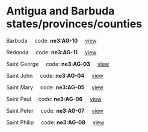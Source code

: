 # Antigua and Barbuda states/provinces/counties
Barbuda&nbsp;&nbsp;&nbsp;&nbsp;&nbsp;code: **ne3:AG-10**&nbsp;&nbsp;&nbsp;&nbsp;&nbsp;[view](../../export/geojson/medium/ne3/ag/10.geojson)&nbsp;&nbsp;&nbsp;&nbsp;&nbsp;


Redonda&nbsp;&nbsp;&nbsp;&nbsp;&nbsp;code: **ne3:AG-11**&nbsp;&nbsp;&nbsp;&nbsp;&nbsp;[view](../../export/geojson/medium/ne3/ag/11.geojson)&nbsp;&nbsp;&nbsp;&nbsp;&nbsp;


Saint George&nbsp;&nbsp;&nbsp;&nbsp;&nbsp;code: **ne3:AG-03**&nbsp;&nbsp;&nbsp;&nbsp;&nbsp;[view](../../export/geojson/medium/ne3/ag/03.geojson)&nbsp;&nbsp;&nbsp;&nbsp;&nbsp;


Saint John&nbsp;&nbsp;&nbsp;&nbsp;&nbsp;code: **ne3:AG-04**&nbsp;&nbsp;&nbsp;&nbsp;&nbsp;[view](../../export/geojson/medium/ne3/ag/04.geojson)&nbsp;&nbsp;&nbsp;&nbsp;&nbsp;


Saint Mary&nbsp;&nbsp;&nbsp;&nbsp;&nbsp;code: **ne3:AG-05**&nbsp;&nbsp;&nbsp;&nbsp;&nbsp;[view](../../export/geojson/medium/ne3/ag/05.geojson)&nbsp;&nbsp;&nbsp;&nbsp;&nbsp;


Saint Paul&nbsp;&nbsp;&nbsp;&nbsp;&nbsp;code: **ne3:AG-06**&nbsp;&nbsp;&nbsp;&nbsp;&nbsp;[view](../../export/geojson/medium/ne3/ag/06.geojson)&nbsp;&nbsp;&nbsp;&nbsp;&nbsp;


Saint Peter&nbsp;&nbsp;&nbsp;&nbsp;&nbsp;code: **ne3:AG-07**&nbsp;&nbsp;&nbsp;&nbsp;&nbsp;[view](../../export/geojson/medium/ne3/ag/07.geojson)&nbsp;&nbsp;&nbsp;&nbsp;&nbsp;


Saint Philip&nbsp;&nbsp;&nbsp;&nbsp;&nbsp;code: **ne3:AG-08**&nbsp;&nbsp;&nbsp;&nbsp;&nbsp;[view](../../export/geojson/medium/ne3/ag/08.geojson)&nbsp;&nbsp;&nbsp;&nbsp;&nbsp;

